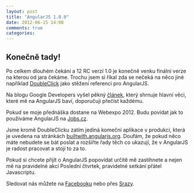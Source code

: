 ```yaml
---
layout: post
title: "AngularJS 1.0.0"
date: 2012-06-15 14:08
comments: true
categories: 
---
```


## Konečně tady!

Po celkem dlouhém čekání a 12 RC verzí 1.0 je konečně venku finální verze na kterou od jara čekáme. Trochu jsem si říkal zda se nečeká na něco jiné například [DoubleClick](http://blog.angularjs.org/2012/06/doubleclick-super-powered-by-angularjs.html) jako stěžení referenci pro AngularJS. 

Na blogu Google Developers vyšel pěkný [článek](http://googledevelopers.blogspot.cz/2012/06/better-web-templating-with-angularjs-10.html), který shrnuje hlavní věci, které mě na AngularJS baví, doporučuji přečíst každému. 

Pokud se moje přednáška dostane na Webexpo 2012. Budu povídat jak to používáme AngularJS na [Jobs.cz](http://www.jobs.cz). 

Jsme kromě DoubleClicku zatím jediná komeční aplikace v produkci, která je uvedena na stránkách [builtwith.angularjs.org](http://builtwith.angularjs.org/). Doufám, že pokud něco máte nebudete se bát poslat a rozšiřte řady těch co ukazují, že v AngularJS je radost pracovat a stojí to za to.

Pokud si chcete přijít o AngularJS popovídat určitě mě zastihnete a nejen mě na pravidelné akci Poslední čtvrtek, pravidelné setkání přátel Javascriptu. 

Sledovat nás můžete na [Facebooku](https://www.facebook.com/groups/123334754348651/) nebo přes [Srazy](http://srazy.info/angularjs-meetup/2429).

 